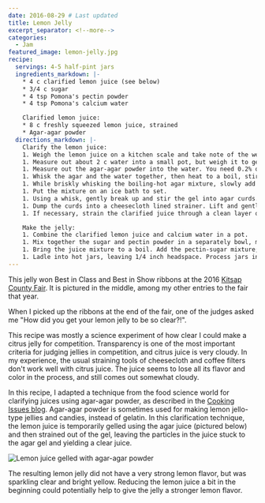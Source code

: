 ```yaml
---
date: 2016-08-29 # Last updated
title: Lemon Jelly
excerpt_separator: <!--more-->
categories:
  - Jam
featured_image: lemon-jelly.jpg
recipe:
  servings: 4-5 half-pint jars
  ingredients_markdown: |-
    * 4 c clarified lemon juice (see below)
    * 3/4 c sugar
    * 4 tsp Pomona's pectin powder
    * 4 tsp Pomona's calcium water

    Clarified lemon juice:
    * 8 c freshly squeezed lemon juice, strained
    * Agar-agar powder
  directions_markdown: |-
    Clarify the lemon juice:
    1. Weigh the lemon juice on a kitchen scale and take note of the weight. Let's say you get 1800 grams.
    1. Measure out about 2 c water into a small pot, but weigh it to get exactly 1/4 of the weight of your lemon juice. With the example of 1800 g of lemon juice, you would need 450 g of water.
    1. Measure out the agar-agar powder into the water. You need 0.2% of the juice weight. With the example of 1800 g of lemon juice, you would need 3.6 g of agar-agar powder (it is ok to round up to 4 g if your kitchen scale only does whole gram measurements).
    1. Whisk the agar and the water together, then heat to a boil, stirring constantly. Let simmer a couple of minutes to hydrate the agar.
    1. While briskly whisking the boiling-hot agar mixture, slowly add the lemon juice in a thin stream.
    1. Put the mixture on an ice bath to set.
    1. Using a whisk, gently break up and stir the gel into agar curds.
    1. Dump the curds into a cheesecloth lined strainer. Lift and gently squeeze the cheesecloth to drain the clarified juice, occasionally stirring the curds in the cheesecloth to release more juice.
    1. If necessary, strain the clarified juice through a clean layer of cheesecloth to remove any larger agar clumps that slipped through.

    Make the jelly:
    1. Combine the clarified lemon juice and calcium water in a pot.
    1. Mix together the sugar and pectin powder in a separately bowl, making sure they are thoroughly mixed.
    1. Bring the juice mixture to a boil. Add the pectin-sugar mixture; stir vigorously 1-2 minutes to dissolve the sugar. Return to a boil and remove from heat.
    1. Ladle into hot jars, leaving 1/4 inch headspace. Process jars in a boiling water bath for 10 minutes.
---
```

This jelly won Best in Class and Best in Show ribbons at the 2016 [Kitsap County Fair](https://www.kitsapfair.org/).
It is pictured in the middle, among my other entries to the fair that year.

When I picked up the ribbons at the end of the fair, one of the judges asked me "How did you get your lemon jelly to be so clear?!".
<!--more-->

This recipe was mostly a science experiment of how clear I could make a citrus jelly for competition.
Transparency is one of the most important criteria for judging jellies in competition, and citrus juice is very cloudy.
In my experience, the usual straining tools of cheesecloth and coffee filters don't work well with citrus juice.
The juice seems to lose all its flavor and color in the process, and still comes out somewhat cloudy.

In this recipe, I adapted a technique from the food science world for clarifying juices using agar-agar powder,
as described in the [Cooking Issues blog](https://cookingissues.com/2009/07/14/agar-clarification-made-stupid-simple-best-technique-yet/).
Agar-agar powder is sometimes used for making lemon jello-type jellies and candies, instead of gelatin.
In this clarification technique, the lemon juice is temporarily gelled using the agar juice (pictured below) and then strained out of the gel,
leaving the particles in the juice stuck to the agar gel and yielding a clear juice.

<div class="image">
  <img src="{{ site.baseurl }}/images/food/lemon-jelly-clarification.jpg" alt="Lemon juice gelled with agar-agar powder">
</div>

The resulting lemon jelly did not have a very strong lemon flavor, but was sparkling clear and bright yellow.
Reducing the lemon juice a bit in the beginning could potentially help to give the jelly a stronger lemon flavor.